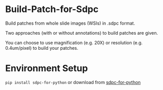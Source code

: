 # Build-Patch-for-Sdpc
Build patches from whole slide images (WSIs) in .sdpc format.

Two approaches (with or without annotations) to build patches are given. 

You can choose to use magnification (e.g. 20X) or resolution (e.g. 0.4um/pixel) to build your patches.

# Environment Setup
`pip install sdpc-for-python` or download from [sdpc-for-python](https://github.com/WonderLandxD/sdpc-for-python)
